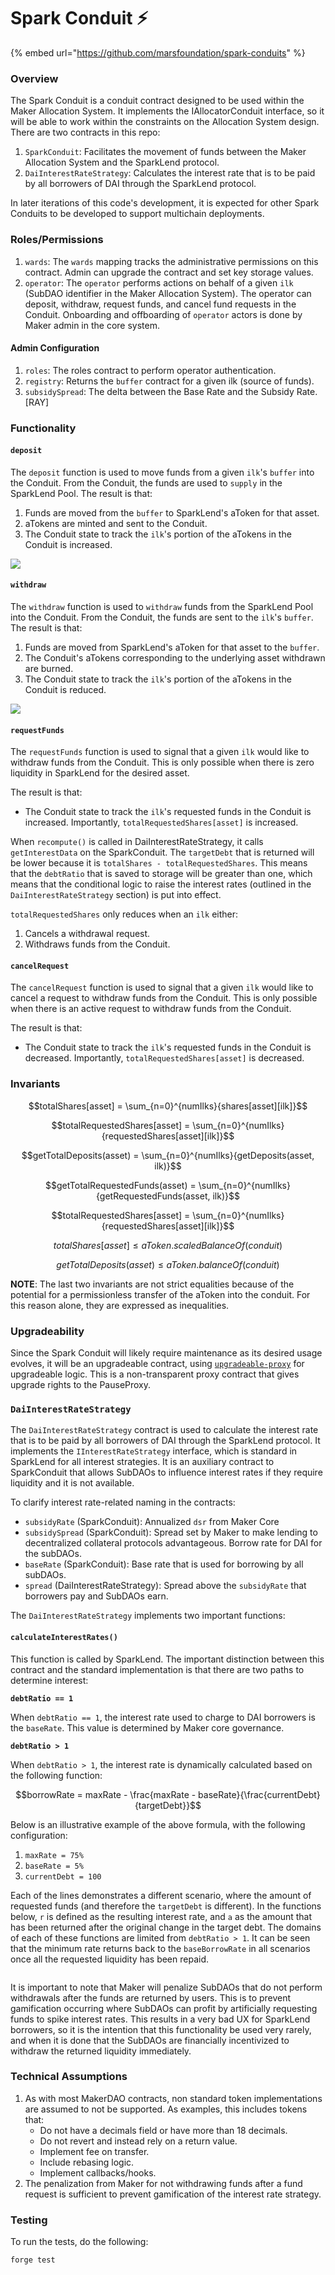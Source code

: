 # Spark Conduit ⚡

{% embed url="https://github.com/marsfoundation/spark-conduits" %}

### Overview

The Spark Conduit is a conduit contract designed to be used within the Maker Allocation System. It implements the IAllocatorConduit interface, so it will be able to work within the constraints on the Allocation System design. There are two contracts in this repo:

1. `SparkConduit`: Facilitates the movement of funds between the Maker Allocation System and the SparkLend protocol.
2. `DaiInterestRateStrategy`: Calculates the interest rate that is to be paid by all borrowers of DAI through the SparkLend protocol.

In later iterations of this code's development, it is expected for other Spark Conduits to be developed to support multichain deployments.

### Roles/Permissions

1. `wards`: The `wards` mapping tracks the administrative permissions on this contract. Admin can upgrade the contract and set key storage values.
2. `operator`: The `operator` performs actions on behalf of a given `ilk` (SubDAO identifier in the Maker Allocation System). The operator can deposit, withdraw, request funds, and cancel fund requests in the Conduit. Onboarding and offboarding of `operator` actors is done by Maker admin in the core system.

#### Admin Configuration

1. `roles`: The roles contract to perform operator authentication.
2. `registry`: Returns the `buffer` contract for a given ilk (source of funds).
3. `subsidySpread`: The delta between the Base Rate and the Subsidy Rate. \[RAY]

### Functionality

#### `deposit`

The `deposit` function is used to move funds from a given `ilk`'s `buffer` into the Conduit. From the Conduit, the funds are used to `supply` in the SparkLend Pool. The result is that:

1. Funds are moved from the `buffer` to SparkLend's aToken for that asset.
2. aTokens are minted and sent to the Conduit.
3. The Conduit state to track the `ilk`'s portion of the aTokens in the Conduit is increased.

![](https://github.com/marsfoundation/spark-conduits/assets/44272939/2a7cf453-3a7b-4d04-a0cd-d390cfeb8ec2)

#### `withdraw`

The `withdraw` function is used to `withdraw` funds from the SparkLend Pool into the Conduit. From the Conduit, the funds are sent to the `ilk`'s `buffer`. The result is that:

1. Funds are moved from SparkLend's aToken for that asset to the `buffer`.
2. The Conduit's aTokens corresponding to the underlying asset withdrawn are burned.
3. The Conduit state to track the `ilk`'s portion of the aTokens in the Conduit is reduced.

![](https://github.com/marsfoundation/spark-conduits/assets/44272939/a55a7a74-1cc3-41ad-9f39-94f30a7a7ab5)

#### `requestFunds`

The `requestFunds` function is used to signal that a given `ilk` would like to withdraw funds from the Conduit. This is only possible when there is zero liquidity in SparkLend for the desired asset.

The result is that:

* The Conduit state to track the `ilk`'s requested funds in the Conduit is increased. Importantly, `totalRequestedShares[asset]` is increased.

When `recompute()` is called in DaiInterestRateStrategy, it calls `getInterestData` on the SparkConduit. The `targetDebt` that is returned will be lower because it is `totalShares - totalRequestedShares`. This means that the `debtRatio` that is saved to storage will be greater than one, which means that the conditional logic to raise the interest rates (outlined in the `DaiInterestRateStrategy` section) is put into effect.

`totalRequestedShares` only reduces when an `ilk` either:

1. Cancels a withdrawal request.
2. Withdraws funds from the Conduit.

#### `cancelRequest`

The `cancelRequest` function is used to signal that a given `ilk` would like to cancel a request to withdraw funds from the Conduit. This is only possible when there is an active request to withdraw funds from the Conduit.

The result is that:

* The Conduit state to track the `ilk`'s requested funds in the Conduit is decreased. Importantly, `totalRequestedShares[asset]` is decreased.

### Invariants

$$totalShares[asset] = \sum_{n=0}^{numIlks}{shares[asset][ilk]}$$

$$totalRequestedShares[asset] = \sum_{n=0}^{numIlks}{requestedShares[asset][ilk]}$$

$$getTotalDeposits(asset) = \sum_{n=0}^{numIlks}{getDeposits(asset, ilk)}$$

$$getTotalRequestedFunds(asset) = \sum_{n=0}^{numIlks}{getRequestedFunds(asset, ilk)}$$

$$totalRequestedShares[asset] = \sum_{n=0}^{numIlks}{requestedShares[asset][ilk]}$$

$$totalShares[asset] \le aToken.scaledBalanceOf(conduit)$$

$$getTotalDeposits(asset) \le aToken.balanceOf(conduit)$$

**NOTE**: The last two invariants are not strict equalities because of the potential for a permissionless transfer of the aToken into the conduit. For this reason alone, they are expressed as inequalities.

### Upgradeability

Since the Spark Conduit will likely require maintenance as its desired usage evolves, it will be an upgradeable contract, using [`upgradeable-proxy`](https://github.com/marsfoundation/upgradeable-proxy) for upgradeable logic. This is a non-transparent proxy contract that gives upgrade rights to the PauseProxy.

### `DaiInterestRateStrategy`

The `DaiInterestRateStrategy` contract is used to calculate the interest rate that is to be paid by all borrowers of DAI through the SparkLend protocol. It implements the `IInterestRateStrategy` interface, which is standard in SparkLend for all interest strategies. It is an auxiliary contract to SparkConduit that allows SubDAOs to influence interest rates if they require liquidity and it is not available.

To clarify interest rate-related naming in the contracts:

* `subsidyRate` (SparkConduit): Annualized `dsr` from Maker Core
* `subsidySpread` (SparkConduit): Spread set by Maker to make lending to decentralized collateral protocols advantageous. Borrow rate for DAI for the subDAOs.
* `baseRate` (SparkConduit): Base rate that is used for borrowing by all subDAOs.
* `spread` (DaiInterestRateStrategy): Spread above the `subsidyRate` that borrowers pay and SubDAOs earn.

The `DaiInterestRateStrategy` implements two important functions:

#### `calculateInterestRates()`

This function is called by SparkLend. The important distinction between this contract and the standard implementation is that there are two paths to determine interest:

**`debtRatio == 1`**

When `debtRatio == 1`, the interest rate used to charge to DAI borrowers is the `baseRate`. This value is determined by Maker core governance.

**`debtRatio > 1`**

When `debtRatio > 1`, the interest rate is dynamically calculated based on the following function:

$$borrowRate = maxRate - \frac{maxRate - baseRate}{\frac{currentDebt}{targetDebt}}$$

Below is an illustrative example of the above formula, with the following configuration:

1. `maxRate = 75%`
2. `baseRate = 5%`
3. `currentDebt = 100`

Each of the lines demonstrates a different scenario, where the amount of requested funds (and therefore the `targetDebt` is different). In the functions below, `r` is defined as the resulting interest rate, and `a` as the amount that has been returned after the original change in the target debt. The domains of each of these functions are limited from `debtRatio > 1`. It can be seen that the minimum rate returns back to the `baseBorrowRate` in all scenarios once all the requested liquidity has been repaid.

<figure><img src="https://github.com/marsfoundation/spark-conduits/assets/44272939/b383163d-c8ab-40dc-89ce-41464a7e4cc6" alt=""><figcaption></figcaption></figure>

It is important to note that Maker will penalize SubDAOs that do not perform withdrawals after the funds are returned by users. This is to prevent gamification occurring where SubDAOs can profit by artificially requesting funds to spike interest rates. This results in a very bad UX for SparkLend borrowers, so it is the intention that this functionality be used very rarely, and when it is done that the SubDAOs are financially incentivized to withdraw the returned liquidity immediately.

### Technical Assumptions

1. As with most MakerDAO contracts, non standard token implementations are assumed to not be supported. As examples, this includes tokens that:
   * Do not have a decimals field or have more than 18 decimals.
   * Do not revert and instead rely on a return value.
   * Implement fee on transfer.
   * Include rebasing logic.
   * Implement callbacks/hooks.
2. The penalization from Maker for not withdrawing funds after a fund request is sufficient to prevent gamification of the interest rate strategy.

### Testing

To run the tests, do the following:

```
forge test
```
